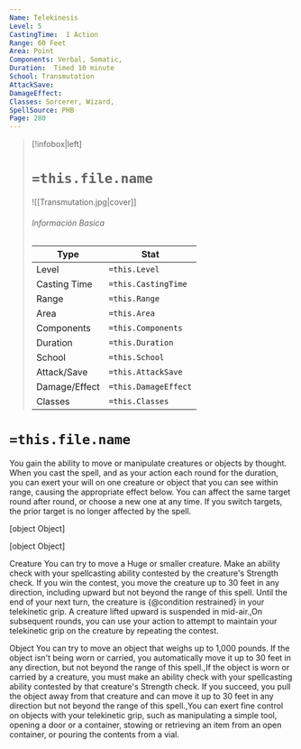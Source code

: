 ```yaml
---
Name: Telekinesis
Level: 5
CastingTime:  1 Action 
Range: 60 Feet
Area: Point
Components: Verbal, Somatic, 
Duration:  Timed 10 minute
School: Transmutation
AttackSave: 
DamageEffect: 
Classes: Sorcerer, Wizard, 
SpellSource: PHB
Page: 280
---
```


>[!infobox|left]
># `=this.file.name`
>![[Transmutation.jpg|cover]]
> ###### Información Basica
> Type |  Stat |
> ---|---|
> Level | `=this.Level` |
> Casting Time | `=this.CastingTime` |
> Range | `=this.Range` |
> Area | `=this.Area` |
> Components | `=this.Components` |
> Duration | `=this.Duration` |
> School | `=this.School` |
> Attack/Save | `=this.AttackSave` |
> Damage/Effect | `=this.DamageEffect` |
> Classes | `=this.Classes` |

# `=this.file.name`
You gain the ability to move or manipulate creatures or objects by thought. When you cast the spell, and as your action each round for the duration, you can exert your will on one creature or object that you can see within range, causing the appropriate effect below. You can affect the same target round after round, or choose a new one at any time. If you switch targets, the prior target is no longer affected by the spell.

[object Object]

[object Object]



 

Creature
You can try to move a Huge or smaller creature. Make an ability check with your spellcasting ability contested by the creature&#x27;s Strength check. If you win the contest, you move the creature up to 30 feet in any direction, including upward but not beyond the range of this spell. Until the end of your next turn, the creature is {@condition restrained} in your telekinetic grip. A creature lifted upward is suspended in mid-air.,On subsequent rounds, you can use your action to attempt to maintain your telekinetic grip on the creature by repeating the contest. 

Object
You can try to move an object that weighs up to 1,000 pounds. If the object isn&#x27;t being worn or carried, you automatically move it up to 30 feet in any direction, but not beyond the range of this spell.,If the object is worn or carried by a creature, you must make an ability check with your spellcasting ability contested by that creature&#x27;s Strength check. If you succeed, you pull the object away from that creature and can move it up to 30 feet in any direction but not beyond the range of this spell.,You can exert fine control on objects with your telekinetic grip, such as manipulating a simple tool, opening a door or a container, stowing or retrieving an item from an open container, or pouring the contents from a vial. 


